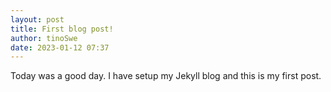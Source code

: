 ```yaml
---
layout: post
title: First blog post!
author: tinoSwe
date: 2023-01-12 07:37
---
```


Today was a good day. I have setup my Jekyll blog and this is my first post.

